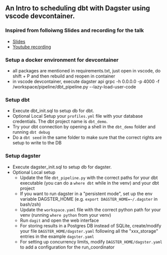 ## An Intro to scheduling dbt with Dagster using vscode devcontainer.

### Inspired from folloiwng Slides and recording for the talk
- [Slides](./Sydney%20dbt%20meetup%20-%20Benoit%20Perigaud%20-%20dbt%20and%20Dagster.pdf)
- [Youtube recording](https://www.youtube.com/watch?v=FkCEBFY_6ow)

### Setup a docker environment for devcontainer
- all packages are mentioned in requirements.txt, just open in vscode, do shift + P and then rebuild and reopen in container
- in vscode devcontainer, execute dagster api grpc -h 0.0.0.0 -p 4000 -f /workspace/pipeline/dbt_pipeline.py --lazy-load-user-code 
### Setup dbt
- Execute dbt_init.sql to setup db for dbt.
- Optional Local Setup your `profiles.yml` file with your database credentials. The dbt project name is `dbt_demo`.
- Try your dbt connection by opening a shell in the `dbt_demo` folder and running `dbt debug`
- Do a `dbt seed` in the same folder to make sure that the correct rights are setup to write to the DB

### Setup dagster
- Execute dagster_init.sql to setup db for dagster.
- Optional Local setup
    - Update the file `dbt_pipeline.py` with the correct paths for your dbt executable (you can do a `where dbt` while in the venv) and your dbt project
    - If you want to run dagster in a "persistent mode", set up the env variable DAGSTER_HOME (e.g. `export DAGSTER_HOME=~/.dagster` in bash/zsh)
    - Update the `workspace.yaml` file with the correct python path for your venv (running `where python` from your venv)
    - Run `dagit` and open the web interface
    - For storing results in a Postgres DB instead of SQLite, create/modify your file `DAGSTER_HOME/dagster.yaml` following all the "xxx_storage" entries in the example `dagster.yaml`
    - For setting up concurrency limits, modify `DAGSTER_HOME/dagster.yaml` to add a configuration for the run_coordinator
